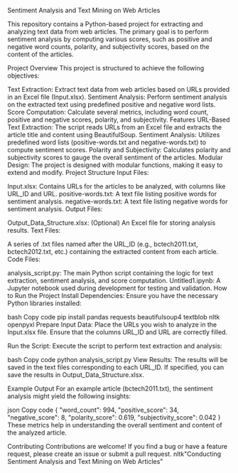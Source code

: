 Sentiment Analysis and Text Mining on Web Articles


This repository contains a Python-based project for extracting and analyzing text data from web articles. The primary goal is to perform sentiment analysis by computing various scores, such as positive and negative word counts, polarity, and subjectivity scores, based on the content of the articles.

Project Overview
This project is structured to achieve the following objectives:

Text Extraction: Extract text data from web articles based on URLs provided in an Excel file (Input.xlsx).
Sentiment Analysis: Perform sentiment analysis on the extracted text using predefined positive and negative word lists.
Score Computation: Calculate several metrics, including word count, positive and negative scores, polarity, and subjectivity.
Features
URL-Based Text Extraction: The script reads URLs from an Excel file and extracts the article title and content using BeautifulSoup.
Sentiment Analysis: Utilizes predefined word lists (positive-words.txt and negative-words.txt) to compute sentiment scores.
Polarity and Subjectivity: Calculates polarity and subjectivity scores to gauge the overall sentiment of the articles.
Modular Design: The project is designed with modular functions, making it easy to extend and modify.
Project Structure
Input Files:

Input.xlsx: Contains URLs for the articles to be analyzed, with columns like URL_ID and URL.
positive-words.txt: A text file listing positive words for sentiment analysis.
negative-words.txt: A text file listing negative words for sentiment analysis.
Output Files:

Output_Data_Structure.xlsx: (Optional) An Excel file for storing analysis results.
Text Files:

A series of .txt files named after the URL_ID (e.g., bctech2011.txt, bctech2012.txt, etc.) containing the extracted content from each article.
Code Files:

analysis_script.py: The main Python script containing the logic for text extraction, sentiment analysis, and score computation.
Untitled1.ipynb: A Jupyter notebook used during development for testing and validation.
How to Run the Project
Install Dependencies:
Ensure you have the necessary Python libraries installed:

bash
Copy code
pip install pandas requests beautifulsoup4 textblob nltk openpyxl
Prepare Input Data:
Place the URLs you wish to analyze in the Input.xlsx file. Ensure that the columns URL_ID and URL are correctly filled.

Run the Script:
Execute the script to perform text extraction and analysis:

bash
Copy code
python analysis_script.py
View Results:
The results will be saved in the text files corresponding to each URL_ID. If specified, you can save the results in Output_Data_Structure.xlsx.

Example Output
For an example article (bctech2011.txt), the sentiment analysis might yield the following insights:

json
Copy code
{
    "word_count": 994,
    "positive_score": 34,
    "negative_score": 8,
    "polarity_score": 0.619,
    "subjectivity_score": 0.042
}
These metrics help in understanding the overall sentiment and content of the analyzed article.

Contributing
Contributions are welcome! If you find a bug or have a feature request, please create an issue or submit a pull request.
nltk"Conducting Sentiment Analysis and Text Mining on Web Articles"
